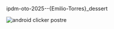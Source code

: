 ipdm-oto-2025--{Emilio-Torres}_dessert

![android clicker postre](https://github.com/user-attachments/assets/0dbee360-1bdd-408c-a685-d09b29433bf1)

